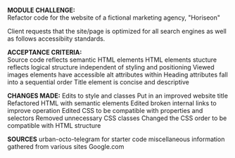 **MODULE CHALLENGE:**  
Refactor code for the website of a fictional marketing agency, "Horiseon"

Client requests that the site/page is optimized for all search engines as well as follows accessibiity standards.

**ACCEPTANCE CRITERIA:**    
Source code reflects semantic HTML elements
HTML elements stucture reflects logical structure independent of styling and positioning
Viewed images elements have accessible alt attributes within
Heading attributes fall into a sequential order
Title element is concise and descriptive

**CHANGES MADE:**
Edits to style and classes
Put in an improved website title
Refactored HTML with semantic elements
Edited broken internal links to improve operation
Edited CSS to be compatible with properties and selectors
Removed unnecessary CSS classes
Changed the CSS order to be compatible with HTML structure

**SOURCES**
urban-octo-telegram for starter code
miscellaneous information gathered from various sites Google.com
